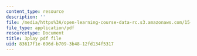 ```yaml
---
content_type: resource
description: ''
file: /media/https%3A/open-learning-course-data-rc.s3.amazonaws.com/15-071-the-analytics-edge-spring-2017/83617f1e696db7093b4812fd134f5317_Vd6yR63nfHY.pdf
file_type: application/pdf
resourcetype: Document
title: 3play pdf file
uid: 83617f1e-696d-b709-3b48-12fd134f5317
---
```

